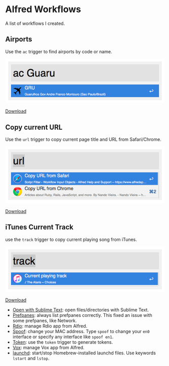 # Alfred Workflows

A list of workflows I created.

## Airports

Use the `ac` trigger to find airports by code or name.

![](https://github.com/fnando/alfred-workflows/raw/master/screenshots/airports.png)

[Download](https://github.com/fnando/alfred-workflows/raw/master/Airports.alfredworkflow)

## Copy current URL

Use the `url` trigger to copy current page title and URL from Safari/Chrome.

![](https://github.com/fnando/alfred-workflows/raw/master/screenshots/copy-url.png)

[Download](https://github.com/fnando/alfred-workflows/raw/master/Copy%20Current%20URL.alfredworkflow)

## iTunes Current Track

use the `track` trigger to copy current playing song from iTunes.

![](https://github.com/fnando/alfred-workflows/raw/master/screenshots/itunes-current-track.png)

[Download](https://github.com/fnando/alfred-workflows/raw/master/iTunes%20Current%20Track.alfredworkflow)

- [Open with Sublime Text](https://github.com/fnando/alfred-workflows/raw/master/Open%20with%20Sublime%20Text.alfredworkflow): open files/directories with Sublime Text.
- [Prefpanes](https://github.com/fnando/alfred-workflows/raw/master/Prefpanes.alfredworkflow): always list prefpanes correctly. This fixed an issue with some prefpanes, like Network.
- [Rdio](https://github.com/fnando/alfred-workflows/raw/master/Rdio.alfredworkflow): manage Rdio app from Alfred.
- [Spoof](https://github.com/fnando/alfred-workflows/raw/master/Spoof.alfredworkflow): change your MAC address. Type `spoof` to change your `en0` interface or specify any interface like `spoof en1`.
- [Token](https://github.com/fnando/alfred-workflows/raw/master/Token.alfredworkflow): use the `token` trigger to generate tokens.
- [Vox](https://github.com/fnando/alfred-workflows/raw/master/Vox.alfredworkflow): manage Vox app from Alfred.
- [launchd](https://github.com/fnando/alfred-workflows/raw/master/launchd.alfredworkflow): start/stop Homebrew-installed launchd files. Use keywords `lstart` and `lstop`.
